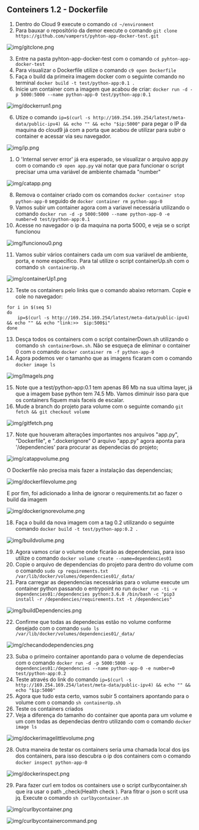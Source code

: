 ## Conteiners 1.2 - Dockerfile

1. Dentro do Cloud 9 execute o comando `cd ~/environment`
1. Para bauxar o repositório da demor execute o comando `git clone https://github.com/vamperst/pyhton-app-docker-test.git`

![img/gitclone.png](img/gitclone.png)

3. Entre na pasta pyhton-app-docker-test com o comando `cd pyhton-app-docker-test`
4. Para visualizar o Dockerfile utilize o comando `c9 open Dockerfile`
5. Faça o build da primeira imagem docker com o seguinte comando no terminal `docker build -t test/python-app:0.1 .`
6. Inicie um container com a imagem que acabou de criar: `docker run -d -p 5000:5000 --name python-app-0 test/python-app:0.1` 

![img/dockerrun1.png](img/dockerrun1.png)

6. Utize o comando `ip=$(curl -s http://169.254.169.254/latest/meta-data/public-ipv4) && echo "" && echo "$ip:5000"` para pegar o IP da maquina do cloud9 já com a porta que acabou de utilizar para subir o container e acessar via seu navegador.

![img/ip.png](img/ip.png)

1. O 'Internal server error' já era esperado, se visualizar o arquivo app.py com o comando `c9 open app.py` vai notar que para funcionar o script precisar uma uma variável de ambiente chamada "number"

![img/catapp.png](img/catapp.png)

8. Remova o container criado com os comandos `docker container stop python-app-0` seguido de `docker container rm python-app-0`
9. Vamos subir um container agora com a variavel necessária utilizando o comando `docker run -d -p 5000:5000 --name python-app-0 -e number=0 test/python-app:0.1`
10. Acesse no navegador o ip da maquina na porta 5000, e veja se o script funcionou

![img/funcionou0.png](img/funcionou0.png)

11. Vamos subir vários containers cada um com sua variável de ambiente, porta, e nome especifico. Para tal utilize o script containerUp.sh com o comando `sh containerUp.sh`

![img/containerUp1.png](img/containerUp1.png)

12. Teste os containers pelo links que o comando abaixo retornam. Copie e cole no navegador:
``` shell
for i in $(seq 5)
do
    ip=$(curl -s http://169.254.169.254/latest/meta-data/public-ipv4) && echo "" && echo "link:>>  $ip:500$i"
done
```
13. Desça todos os containers com o script containerDown.sh utilizando o comando `sh containerDown.sh`. Não se esqueça de eliminar o container 0 com o comando `docker container rm -f python-app-0`
14. Agora podemos ver o tamanho que as imagens ficaram com o comando `docker image ls`

![img/Imagels.png](img/Imagels.png)

15. Note que a test/python-app:0.1 tem apenas 86 Mb na sua ultima layer, já que a imagem base python tem 74.5 Mb. Vamos diminuir isso para que os containers fiquem mais faceis de escalar.
16. Mude a branch do projeto para volume com o seguinte comando `git fetch && git checkout volume`

![img/gitfetch.png](img/gitfetch.png)

17. Note que houveram alterações importantes nos arquivos "app.py", "Dockerfile", e ".dockerignore"
O arquivo "app.py" agora aponta para '/dependencies' para procurar as dependecias do projeto;

![img/catappvolume.png](img/catappvolume.png)

O Dockerfile não precisa mais fazer a instalação das dependencias;

![img/dockerfilevolume.png](img/dockerfilevolume.png)

E por fim, foi adicionado a linha de ignorar o requirements.txt ao fazer o build da imagem

![img/dockerignorevolume.png](img/dockerignorevolume.png)

18. Faça o build da nova imagem com a tag 0.2 utilizando o seguinte comando `docker build -t test/python-app:0.2 .`

![img/buildvolume.png](img/buildvolume.png)

19. Agora vamos criar o volume onde ficarão as dependencias, para isso utilize o comando `docker volume create --name=dependencies01`
20. Copie o arquivo de dependencias do projeto para dentro do volume com o comando `sudo cp requirements.txt /var/lib/docker/volumes/dependencies01/_data/`
21. Para carregar as dependencias necessárias para o volume execute um container python passando o entrypoint no run `docker run -ti -v dependencies01:/dependencies python:3.6.8 /bin/bash -c "pip3 install -r /dependencies/requirements.txt -t /dependencies"`

![img/buildDependencies.png](img/buildDependencies.png)

22. Confirme que todas as dependecias estão no volume conforme desejado com o comando `sudo ls /var/lib/docker/volumes/dependencies01/_data/`

![img/checandodependencies.png](img/checandodependencies.png)

23. Suba o primeiro container apontando para o volume de dependecias com o comando `docker run -d -p 5000:5000 -v dependencies01:/dependencies --name python-app-0 -e number=0 test/python-app:0.2`
24. Teste através do link do comando `ip=$(curl -s http://169.254.169.254/latest/meta-data/public-ipv4) && echo "" && echo "$ip:5000"`
25. Agora que tudo esta certo, vamos subir 5 containers apontando para o volume com o comando `sh containerUp.sh`
26. Teste os containers criados
27. Veja a diferença do tamanho do container que aponta para um volume e um com todas as dependecias dentro utilizando com o comando `docker image ls`

![img/dockerimagelittlevolume.png](img/dockerimagelittlevolume.png)

28. Outra maneira de testar os containers seria uma chamada local dos ips dos containers, para isso descubra o ip dos containers com o comando `docker inspect python-app-0`

![img/dockerinspect.png](img/dockerinspect.png)

29. Para fazer curl em todos os containers use o script curlbycontainer.sh que ira usar o path _check(Health check ). Para fitrar o json o scrit usa jq. Execute o comando `sh curlbycontainer.sh`

![img/curlbycontainer.png](img/curlbycontainer.png)

![img/curlbycontainercommand.png](img/curlbycontainercommand.png)
